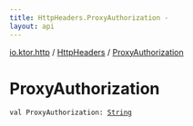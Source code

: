 ```yaml
---
title: HttpHeaders.ProxyAuthorization - 
layout: api
---
```


<div class='api-docs-breadcrumbs'><a href="../index.html">io.ktor.http</a> / <a href="index.html">HttpHeaders</a> / <a href="./-proxy-authorization.html">ProxyAuthorization</a></div>

# ProxyAuthorization

<div class="signature"><code><span class="keyword">val </span><span class="identifier">ProxyAuthorization</span><span class="symbol">: </span><a href="https://kotlinlang.org/api/latest/jvm/stdlib/kotlin/-string/index.html"><span class="identifier">String</span></a></code></div>
